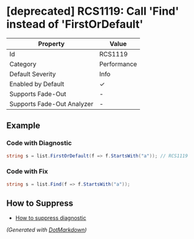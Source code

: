 # \[deprecated\] RCS1119: Call 'Find' instead of 'FirstOrDefault'

| Property                    | Value       |
| --------------------------- | ----------- |
| Id                          | RCS1119     |
| Category                    | Performance |
| Default Severity            | Info        |
| Enabled by Default          | &#x2713;    |
| Supports Fade\-Out          | \-          |
| Supports Fade\-Out Analyzer | \-          |

## Example

### Code with Diagnostic

```csharp
string s = list.FirstOrDefault(f => f.StartsWith("a")); // RCS1119
```

### Code with Fix

```csharp
string s = list.Find(f => f.StartsWith("a"));
```

## How to Suppress

* [How to suppress diagnostic](../HowToConfigureAnalyzers#HowToSupressDiagnostic.md)

*\(Generated with [DotMarkdown](http://github.com/JosefPihrt/DotMarkdown)\)*